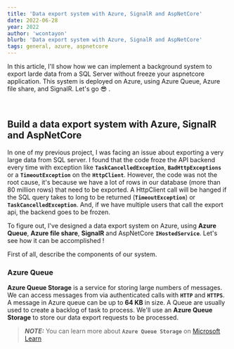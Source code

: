 ```yaml
---
title: 'Data export system with Azure, SignalR and AspNetCore'
date: 2022-06-28
year: 2022
author: 'wcontayon'
blurb: 'Data export system with Azure, SignalR and AspNetCore'
tags: general, azure, aspnetcore
---
```


In this article, I'll show how we can implement a background system to export larde data from a SQL Server without freeze your aspnetcore application. This system is deployed on Azure, using Azure Queue, Azure file share, and SignalR. Let's go :sunglasses: .

<br />

## Build a data export system with Azure, SignalR and AspNetCore

In one of my previous project, I was facing an issue about exporting a very large data from SQL server. I found that the code froze the API backend every time with exception like **`TaskCancelledException`**, **`BadHttpExceptions`** or a **`TimeoutException`** on the **`HttpClient`**.
However, the code was not the root cause, it's because we have a lot of rows in our database (more than 80 million rows) that need to be exported. A HttpClient call will be hanged if the SQL query takes to long to be returned (**`TimeoutException`**) or **`TaskCancelledException`**.
And, if we have multiple users that call the export api, the backend goes to be frozen.

To figure out, I've designed a data export system on Azure, using **Azure Queue**, **Azure file share**, **SignalR** and AspNetCore **`IHostedService`**. Let's see how it can be accomplished !

First of all, describe the components of our system.

### Azure Queue

**Azure Queue Storage** is a service for storing large numbers of messages. We can access messages from via authenticated calls with **`HTTP`** and **`HTTPS`**. A message in Azure queue can be up to **64 KB** in size.
A Queue are usually used to create a backlog of task to process. We'll use an **Azure Queue Storage** to store our data export requests to be processed.
> **_NOTE:_** You can learn more about **`Azure Queue Storage`** on [Microsoft Learn](https://docs.microsoft.com/en-us/azure/storage/queues/storage-queues-introduction)



